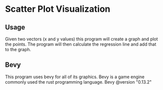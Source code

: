 # Scatter Plot Visualization

## Usage
Given two vectors (x and y values) this program will create a graph and plot the points.
The program will then calculate the regression line and add that to the graph.

## Bevy
This program uses bevy for all of its graphics. Bevy is a game engine commonly used the rust programming language. 
Bevy @version "0.13.2"

